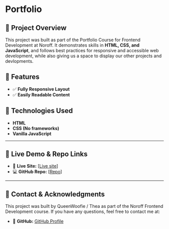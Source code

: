 # Portfolio

## 📌 Project Overview
This project was built as part of the Portfolio Course for Frontend Development at Noroff. It demonstrates skills in **HTML, CSS, and JavaScript**, and follows best practices for responsive and accessible web development, while also giving us a space to display our other projects and devlopments. 

## 🔹 Features
- ✅ **Fully Responsive Layout**
- ✅ **Easily Readable Content**

## 🎨 Technologies Used
- **HTML**
- **CSS (No frameworks)**
- **Vanilla JavaScript**

---

## 📎 Live Demo & Repo Links
- 🔗 **Live Site:** [[Live site](https://queenwoofie.github.io/Portfolio/)]
- 💻 **GitHub Repo:** [[Repo](https://github.com/QueenWoofie/Portfolio)]

---

## 📧 Contact & Acknowledgments
This project was built by QueenWoofie / Thea as part of the Noroff Frontend Development course. If you have any questions, feel free to contact me at:
- 🐙 **GitHub:** [GitHub Profile](https://github.com/queenwoofie)
